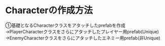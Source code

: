 # Characterの作成方法
①基礎となるCharacterクラスをアタッチしたprefabを作成  
→PlayerCharacterクラスをさらにアタッチしたプレイヤー用prefab(Unique)  
→EnemyCharacterクラスをさらにアタッチしたエネミー用prefab(非Unique)  
